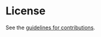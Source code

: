 # License

See the
[guidelines for contributions](https://github.com/janlindblad/restconf-trace-ctx-headers/blob/main/CONTRIBUTING.md).
